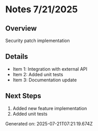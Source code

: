 # Notes 7/21/2025

## Overview
Security patch implementation

## Details
- Item 1: Integration with external API
- Item 2: Added unit tests
- Item 3: Documentation update

## Next Steps
1. Added new feature implementation
2. Added unit tests

Generated on: 2025-07-21T07:21:19.674Z
